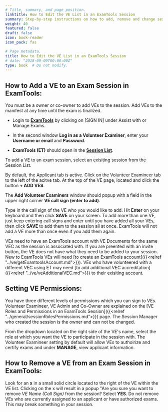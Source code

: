 ```yaml
---
# Title, summary, and page position.
linktitle: How to Edit the VE List in an ExamTools Session
summary: Step-by-step instructions on how to add, remove and change session permissions of a Volunteer Examineer in ExamTools.
weight: 40
featured: false
draft: false
icon: book-reader
icon_pack: fas

# Page metadata.
title: How to Edit the VE List in an ExamTools Session
# date: "2018-09-09T00:00:00Z"
type: book  # Do not modify.
---
```


## How to Add a VE to an Exam Session in ExamTools:

You must be a owner or co-owner to add VEs to the session.  Add VEs to the manifest at any time until the exam is finalized.

* Login to **[ExamTools](https://exam.tools)** by clicking on [SIGN IN] under Assist with or Manage Exams.

* In the second window **Log in as a Volunteer Examiner**, enter your **Username or email** and **Password**.

* **ExamTools (ET)** should open in the **[Session List](https://exam.tools/ve/sessions)**.

To add a VE to an exam session, select an exisiting session from the Session List. 

By default, the Applicant tab is active.  Click on the Volunteer Examineer tab to the left of the acitve tab.  At the top of the VE page, located and click the button **+ ADD VES**.

The **Add Volunteer Examiners** window should popup with a field in the upper right corner **VE call sign (enter to add)**.

Type in the call sign of the VE who you would like to add. Hit **Enter** on your keyboard and then click **SAVE** on your screen. To add more than one VE, just keep entering call signs and enter until you have added all your VEs, then click **SAVE** to add them to the session all at once.  ExamTools will not add a VE more than once even if you add them again.

VEs need to have an ExamTools account with VE Documents for the same
VEC as the session is associated with. If you are preented with an
invite button, the VE does not have what they need to be added to your
session. New to ExamTools VEs will need
[to create an ExamTools account]({{<relref "../ve/getExamtoolsAccount.md">}}).
VEs who have volunteered with a different VEC using ET may need
[to add additional VEC accreditation]({{<relref "../ve/veAdditionalVEC.md">}})
to their exisiting account.

## Setting VE Permissions:

You have three different levels of permissions which you can sign to
VEs. Volunteer Examineer, VE Admin and Co-Owner are explained on the
[VE Roles and Permissions in an ExamTools Session]({{<relref "../general/sessionRolesPermissions.md">}})
page.  The Session Manager who created the session is the owner and
can not be changed.

From the dropdown located on the right side of the VE's name, select the role at which you want the VE to participate in the session with.  The Volunteer Examineer setting by default will allow VEs to authoirize and certify exams and under **MANAGE**, view applicant information.

## How to Remove a VE from an Exam Session in ExamTools:

Look for an **x** in a small solid circle located to the right of the VE within the VE list.  Clicking on the x will result in a popup "Are you sure you want to remove *VE Name (Call Sign)* from the session?  Select **YES**.  Do not remove VEs who are currently assigned to an applicant or have authorized exams.  This may break something in your session.
